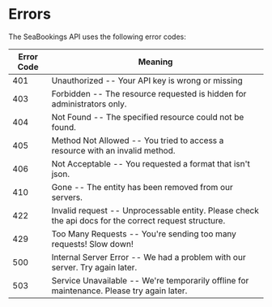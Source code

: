 # Errors

The SeaBookings API uses the following error codes:


Error Code | Meaning
---------- | -------
401 | Unauthorized -- Your API key is wrong or missing
403 | Forbidden -- The resource requested is hidden for administrators only.
404 | Not Found -- The specified resource could not be found.
405 | Method Not Allowed -- You tried to access a resource with an invalid method.
406 | Not Acceptable -- You requested a format that isn't json.
410 | Gone -- The entity has been removed from our servers.
422 | Invalid request -- Unprocessable entity. Please check the api docs for the correct request structure.
429 | Too Many Requests -- You're sending too many requests! Slow down!
500 | Internal Server Error -- We had a problem with our server. Try again later.
503 | Service Unavailable -- We're temporarily offline for maintenance. Please try again later.
